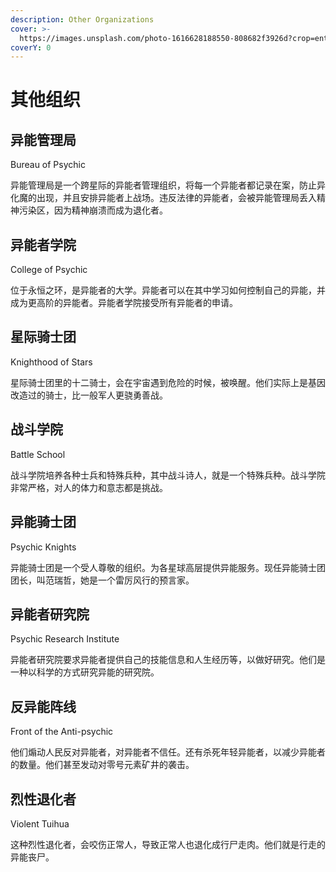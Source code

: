 ```yaml
---
description: Other Organizations
cover: >-
  https://images.unsplash.com/photo-1616628188550-808682f3926d?crop=entropy&cs=srgb&fm=jpg&ixid=MnwxOTcwMjR8MHwxfHNlYXJjaHw3fHxvcmdhbml6ZXxlbnwwfHx8fDE2NDk1ODY5Mjg&ixlib=rb-1.2.1&q=85
coverY: 0
---
```


# 其他组织

## 异能管理局&#x20;

Bureau of Psychic

异能管理局是一个跨星际的异能者管理组织，将每一个异能者都记录在案，防止异化魔的出现，并且安排异能者上战场。违反法律的异能者，会被异能管理局丢入精神污染区，因为精神崩溃而成为退化者。

## 异能者学院&#x20;

College of Psychic

位于永恒之环，是异能者的大学。异能者可以在其中学习如何控制自己的异能，并成为更高阶的异能者。异能者学院接受所有异能者的申请。

## 星际骑士团&#x20;

Knighthood of Stars

星际骑士团里的十二骑士，会在宇宙遇到危险的时候，被唤醒。他们实际上是基因改造过的骑士，比一般军人更骁勇善战。

## 战斗学院&#x20;

Battle School

战斗学院培养各种士兵和特殊兵种，其中战斗诗人，就是一个特殊兵种。战斗学院非常严格，对人的体力和意志都是挑战。

## 异能骑士团&#x20;

Psychic Knights

异能骑士团是一个受人尊敬的组织。为各星球高层提供异能服务。现任异能骑士团团长，叫范瑞哲，她是一个雷厉风行的预言家。

## 异能者研究院&#x20;

Psychic Research Institute

异能者研究院要求异能者提供自己的技能信息和人生经历等，以做好研究。他们是一种以科学的方式研究异能的研究院。

## 反异能阵线&#x20;

Front of the Anti-psychic

他们煽动人民反对异能者，对异能者不信任。还有杀死年轻异能者，以减少异能者的数量。他们甚至发动对零号元素矿井的袭击。

## 烈性退化者&#x20;

Violent Tuihua

这种烈性退化者，会咬伤正常人，导致正常人也退化成行尸走肉。他们就是行走的异能丧尸。
